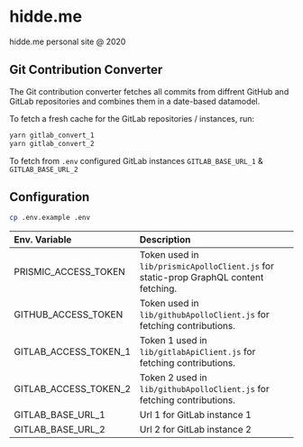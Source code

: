 # hidde.me
hidde.me personal site @ 2020



## Git Contribution Converter

The Git contribution converter fetches all commits from diffrent GitHub and GitLab repositories and combines them in a date-based datamodel.

To fetch a fresh cache for the GitLab repositories / instances, run:

```bash
yarn gitlab_convert_1
yarn gitlab_convert_2
```

To fetch from `.env` configured GitLab instances `GITLAB_BASE_URL_1` & `GITLAB_BASE_URL_2`

## Configuration

```bash
cp .env.example .env
```
| Env. Variable         | Description                                                                          |
| :-------------------- | :----------------------------------------------------------------------------------- |
| PRISMIC_ACCESS_TOKEN  | Token used in `lib/prismicApolloClient.js` for static-prop GraphQL content fetching. |
| GITHUB_ACCESS_TOKEN   | Token used in `lib/githubApolloClient.js` for fetching contributions.                |
| GITLAB_ACCESS_TOKEN_1 | Token 1 used in `lib/gitlabApiClient.js` for fetching contributions.                 |
| GITLAB_ACCESS_TOKEN_2 | Token 2 used in  `lib/githubApolloClient.js`  for fetching contributions.            |
| GITLAB_BASE_URL_1     | Url 1 for GitLab instance 1                                                          |
| GITLAB_BASE_URL_2     | Url 2 for GitLab instance 2                                                          |
